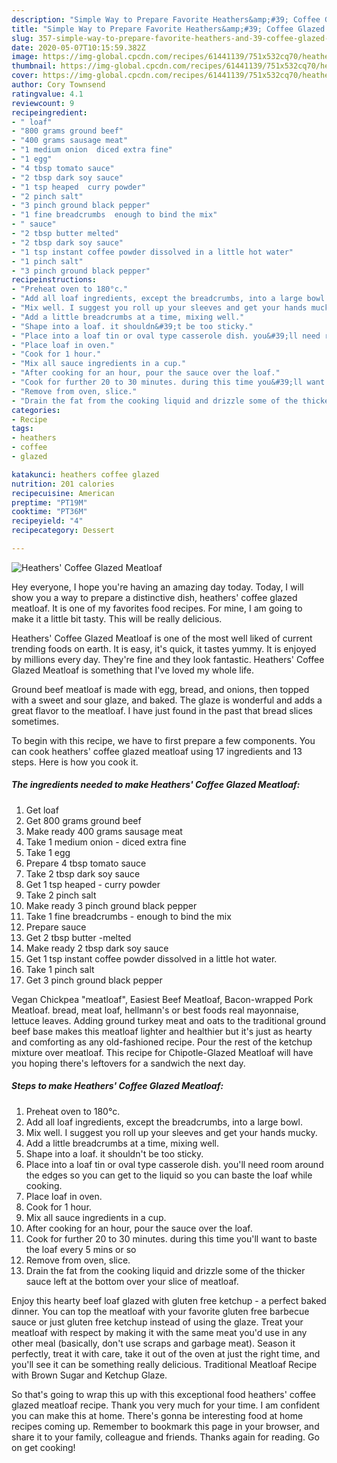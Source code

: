 ```yaml
---
description: "Simple Way to Prepare Favorite Heathers&amp;#39; Coffee Glazed Meatloaf"
title: "Simple Way to Prepare Favorite Heathers&amp;#39; Coffee Glazed Meatloaf"
slug: 357-simple-way-to-prepare-favorite-heathers-and-39-coffee-glazed-meatloaf
date: 2020-05-07T10:15:59.382Z
image: https://img-global.cpcdn.com/recipes/61441139/751x532cq70/heathers-coffee-glazed-meatloaf-recipe-main-photo.jpg
thumbnail: https://img-global.cpcdn.com/recipes/61441139/751x532cq70/heathers-coffee-glazed-meatloaf-recipe-main-photo.jpg
cover: https://img-global.cpcdn.com/recipes/61441139/751x532cq70/heathers-coffee-glazed-meatloaf-recipe-main-photo.jpg
author: Cory Townsend
ratingvalue: 4.1
reviewcount: 9
recipeingredient:
- " loaf"
- "800 grams ground beef"
- "400 grams sausage meat"
- "1 medium onion  diced extra fine"
- "1 egg"
- "4 tbsp tomato sauce"
- "2 tbsp dark soy sauce"
- "1 tsp heaped  curry powder"
- "2 pinch salt"
- "3 pinch ground black pepper"
- "1 fine breadcrumbs  enough to bind the mix"
- " sauce"
- "2 tbsp butter melted"
- "2 tbsp dark soy sauce"
- "1 tsp instant coffee powder dissolved in a little hot water"
- "1 pinch salt"
- "3 pinch ground black pepper"
recipeinstructions:
- "Preheat oven to 180°c."
- "Add all loaf ingredients, except the breadcrumbs, into a large bowl."
- "Mix well. I suggest you roll up your sleeves and get your hands mucky."
- "Add a little breadcrumbs at a time, mixing well."
- "Shape into a loaf. it shouldn&#39;t be too sticky."
- "Place into a loaf tin or oval type casserole dish. you&#39;ll need room around the edges so you can get to the liquid so you can baste the loaf while cooking."
- "Place loaf in oven."
- "Cook for 1 hour."
- "Mix all sauce ingredients in a cup."
- "After cooking for an hour, pour the sauce over the loaf."
- "Cook for further 20 to 30 minutes. during this time you&#39;ll want to baste the loaf every 5 mins or so"
- "Remove from oven, slice."
- "Drain the fat from the cooking liquid and drizzle some of the thicker sauce left at the bottom over your slice of meatloaf."
categories:
- Recipe
tags:
- heathers
- coffee
- glazed

katakunci: heathers coffee glazed 
nutrition: 201 calories
recipecuisine: American
preptime: "PT19M"
cooktime: "PT36M"
recipeyield: "4"
recipecategory: Dessert

---
```



![Heathers&#39; Coffee Glazed Meatloaf](https://img-global.cpcdn.com/recipes/61441139/751x532cq70/heathers-coffee-glazed-meatloaf-recipe-main-photo.jpg)

Hey everyone, I hope you're having an amazing day today. Today, I will show you a way to prepare a distinctive dish, heathers&#39; coffee glazed meatloaf. It is one of my favorites food recipes. For mine, I am going to make it a little bit tasty. This will be really delicious.

Heathers&#39; Coffee Glazed Meatloaf is one of the most well liked of current trending foods on earth. It is easy, it's quick, it tastes yummy. It is enjoyed by millions every day. They're fine and they look fantastic. Heathers&#39; Coffee Glazed Meatloaf is something that I've loved my whole life.

Ground beef meatloaf is made with egg, bread, and onions, then topped with a sweet and sour glaze, and baked. The glaze is wonderful and adds a great flavor to the meatloaf. I have just found in the past that bread slices sometimes.


To begin with this recipe, we have to first prepare a few components. You can cook heathers&#39; coffee glazed meatloaf using 17 ingredients and 13 steps. Here is how you cook it.

<!--inarticleads1-->

##### The ingredients needed to make Heathers&#39; Coffee Glazed Meatloaf:

1. Get  loaf
1. Get 800 grams ground beef
1. Make ready 400 grams sausage meat
1. Take 1 medium onion - diced extra fine
1. Take 1 egg
1. Prepare 4 tbsp tomato sauce
1. Take 2 tbsp dark soy sauce
1. Get 1 tsp heaped - curry powder
1. Take 2 pinch salt
1. Make ready 3 pinch ground black pepper
1. Take 1 fine breadcrumbs - enough to bind the mix
1. Prepare  sauce
1. Get 2 tbsp butter -melted
1. Make ready 2 tbsp dark soy sauce
1. Get 1 tsp instant coffee powder dissolved in a little hot water.
1. Take 1 pinch salt
1. Get 3 pinch ground black pepper


Vegan Chickpea &#34;meatloaf&#34;, Easiest Beef Meatloaf, Bacon-wrapped Pork Meatloaf. bread, meat loaf, hellmann&#39;s or best foods real mayonnaise, lettuce leaves. Adding ground turkey meat and oats to the traditional ground beef base makes this meatloaf lighter and healthier but it&#39;s just as hearty and comforting as any old-fashioned recipe. Pour the rest of the ketchup mixture over meatloaf. This recipe for Chipotle-Glazed Meatloaf will have you hoping there&#39;s leftovers for a sandwich the next day. 

<!--inarticleads2-->

##### Steps to make Heathers&#39; Coffee Glazed Meatloaf:

1. Preheat oven to 180°c.
1. Add all loaf ingredients, except the breadcrumbs, into a large bowl.
1. Mix well. I suggest you roll up your sleeves and get your hands mucky.
1. Add a little breadcrumbs at a time, mixing well.
1. Shape into a loaf. it shouldn&#39;t be too sticky.
1. Place into a loaf tin or oval type casserole dish. you&#39;ll need room around the edges so you can get to the liquid so you can baste the loaf while cooking.
1. Place loaf in oven.
1. Cook for 1 hour.
1. Mix all sauce ingredients in a cup.
1. After cooking for an hour, pour the sauce over the loaf.
1. Cook for further 20 to 30 minutes. during this time you&#39;ll want to baste the loaf every 5 mins or so
1. Remove from oven, slice.
1. Drain the fat from the cooking liquid and drizzle some of the thicker sauce left at the bottom over your slice of meatloaf.


Enjoy this hearty beef loaf glazed with gluten free ketchup - a perfect baked dinner. You can top the meatloaf with your favorite gluten free barbecue sauce or just gluten free ketchup instead of using the glaze. Treat your meatloaf with respect by making it with the same meat you&#39;d use in any other meal (basically, don&#39;t use scraps and garbage meat). Season it perfectly, treat it with care, take it out of the oven at just the right time, and you&#39;ll see it can be something really delicious. Traditional Meatloaf Recipe with Brown Sugar and Ketchup Glaze. 

So that's going to wrap this up with this exceptional food heathers&#39; coffee glazed meatloaf recipe. Thank you very much for your time. I am confident you can make this at home. There's gonna be interesting food at home recipes coming up. Remember to bookmark this page in your browser, and share it to your family, colleague and friends. Thanks again for reading. Go on get cooking!
